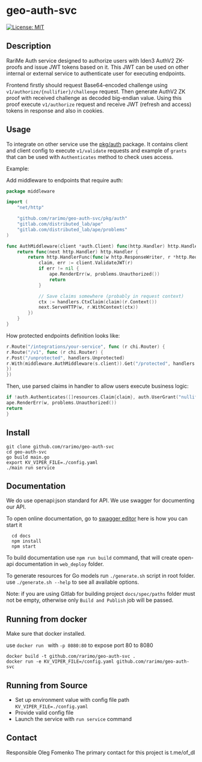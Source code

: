 # geo-auth-svc

[![License: MIT](https://img.shields.io/badge/License-MIT-yellow.svg)](https://opensource.org/licenses/MIT)

## Description

RariMe Auth service designed to authorize users with Iden3 AuthV2 ZK-proofs and issue JWT tokens based on it.
This JWT can be used on other internal or external service to authenticate user for executing endpoints.

Frontend firstly should request Base64-encoded challenge using `v1/authorize/{nullifier}/challenge` request.
Then generate AuthV2 ZK proof with received challenge as decoded big-endian value. Using this proof
execute `v1/authorize` request and receive JWT (refresh and access) tokens in response and also in cookies.

## Usage

To integrate on other service use the [pkg/auth](./pkg/auth) package.
It contains client and client config to execute `v1/validate` requests and example of `grants` that can be used
with `Authenticates` method to check uses access.

Example:

Add middleware to endpoints that require auth:

```go
package middleware

import (
	"net/http"

	"github.com/rarimo/geo-auth-svc/pkg/auth"
	"gitlab.com/distributed_lab/ape"
	"gitlab.com/distributed_lab/ape/problems"
)

func AuthMiddleware(client *auth.Client) func(http.Handler) http.Handler {
	return func(next http.Handler) http.Handler {
		return http.HandlerFunc(func(w http.ResponseWriter, r *http.Request) {
			claim, err := client.ValidateJWT(r)
			if err != nil {
				ape.RenderErr(w, problems.Unauthorized())
				return
			}

			// Save claims somewhere (probably in request context)
			ctx := handlers.CtxClaim(claim)(r.Context())
			next.ServeHTTP(w, r.WithContext(ctx))
		})
	}
}
```

How protected endpoints definition looks like:

```go
r.Route("/integrations/your-service", func (r chi.Router) {
r.Route("/v1", func (r chi.Router) {
r.Post("/unprotected", handlers.Unprotected)
r.With(middleware.AuthMiddleware(s.client)).Get("/protected", handlers.Protected)
})
})
```

Then, use parsed claims in handler to allow users execute business logic:

```go
if !auth.Authenticates([]resources.Claim{claim}, auth.UserGrant("nullifier")) {
ape.RenderErr(w, problems.Unauthorized())
return
}
```

## Install

  ```
  git clone github.com/rarimo/geo-auth-svc
  cd geo-auth-svc
  go build main.go
  export KV_VIPER_FILE=./config.yaml
  ./main run service
  ```

## Documentation

We do use openapi:json standard for API. We use swagger for documenting our API.

To open online documentation, go to [swagger editor](http://localhost:8080/swagger-editor/) here is how you can start it

```
  cd docs
  npm install
  npm start
```

To build documentation use `npm run build` command,
that will create open-api documentation in `web_deploy` folder.

To generate resources for Go models run `./generate.sh` script in root folder.
use `./generate.sh --help` to see all available options.

Note: if you are using Gitlab for building project `docs/spec/paths` folder must not be
empty, otherwise only `Build and Publish` job will be passed.

## Running from docker

Make sure that docker installed.

use `docker run ` with `-p 8080:80` to expose port 80 to 8080

  ```
  docker build -t github.com/rarimo/geo-auth-svc .
  docker run -e KV_VIPER_FILE=/config.yaml github.com/rarimo/geo-auth-svc
  ```

## Running from Source

* Set up environment value with config file path `KV_VIPER_FILE=./config.yaml`
* Provide valid config file
* Launch the service with `run service` command

## Contact

Responsible Oleg Fomenko
The primary contact for this project is t.me/of_dl
